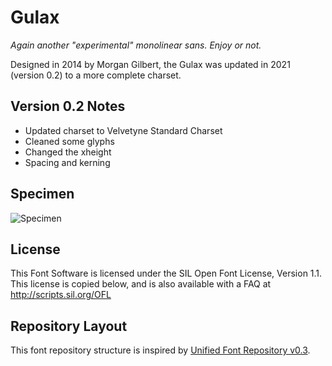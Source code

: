 # Gulax

*Again another "experimental" monolinear sans. Enjoy or not.*

Designed in 2014 by Morgan Gilbert, the Gulax was updated in 2021 (version 0.2) to a more complete charset.

## Version 0.2 Notes
- Updated charset to Velvetyne Standard Charset
- Cleaned some glyphs
- Changed the xheight
- Spacing and kerning

## Specimen

![Specimen](https://gitlab.com/velvetyne/gulax/documentation/images/gulax.png)

## License

This Font Software is licensed under the SIL Open Font License, Version 1.1.
This license is copied below, and is also available with a FAQ at
http://scripts.sil.org/OFL

## Repository Layout

This font repository structure is inspired by [Unified Font Repository v0.3](https://github.com/unified-font-repository/Unified-Font-Repository).
